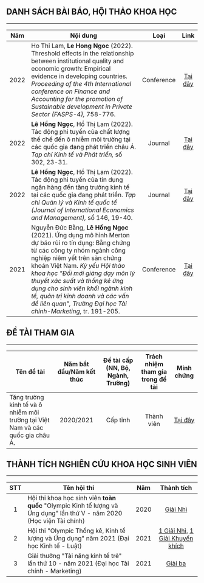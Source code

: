 ## DANH SÁCH BÀI BÁO, HỘI THẢO KHOA HỌC
___
|Năm|Nội dung|Loại|Link|
|:---:|--------|:------------:|:-------------:|
|2022|Ho Thi Lam, **Le Hong Ngoc** (2022). Threshold effects in the relationship between institutional quality and economic growth: Empirical evidence in developing countries. *Proceeding of the 4th International conference on Finance and Accounting for the promotion of Sustainable development in Private Sector (FASPS-4),* 758-776.|Conference|[Tại đây](https://drive.google.com/file/d/1Qdet1-5ud7CIJ2frmnC7TaGCApAO5gZD/view?usp=sharing)|
|2022|**Lê Hồng Ngọc**, Hồ Thị Lam (2022). Tác động phi tuyến của chất lượng thể chế đến ô nhiễm môi trường tại các quốc gia đang phát triển châu Á. *Tạp chí Kinh tế và Phát triển,* số 302, 23-31.|Journal|[Tại đây](https://drive.google.com/file/d/1AKWNPe1C-LvslZFE2iREwcFrMlDsGyBb/view?usp=sharing)|
|2022|**Lê Hồng Ngọc**, Hồ Thị Lam (2022). Tác động phi tuyến của tín dụng ngân hàng đến tăng trưởng kinh tế tại các quốc gia đang phát triển. *Tạp chí Quản lý và Kinh tế quốc tế (Journal of International Economics and Management),* số 146, 19-40.|Journal|[Tại đây](https://drive.google.com/file/d/1jrUCpaIrsJv-pLgfdZJKuN_YDIvoCGan/view?usp=sharing)|
|2021|Nguyễn Đức Bằng, **Lê Hồng Ngọc** (2021). Ứng dụng mô hình Merton dự báo rủi ro tín dụng: Bằng chứng từ các công ty nhóm ngành công nghiệp niêm yết trên sàn chứng khoán Việt Nam. *Kỷ yếu Hội thảo khoa học "Đổi mới giảng dạy môn lý thuyết xác suất và thống kê ứng dụng cho sinh viên khối ngành kinh tế, quản trị kinh doanh và các vấn đề liên quan", Trường Đại học Tài chính-Marketing,* tr. 191-205.|Conference|[Tại đây](https://drive.google.com/file/d/1_Xrfv7sbkVuD6vedPkWcCNpxEs-Yc-wj/view?usp=sharing)|


## ĐỀ TÀI THAM GIA
___
|Tên đề tài|Năm bắt đầu/Năm kết thúc|Đề tài cấp (NN, Bộ, Ngành, Trường)|Trách nhiệm tham gia trong đề tài|Minh chứng|
|--------|:----------------------:|:--------------------------------:|:-------------------------------:|:-----------:|
|Tăng trưởng kinh tế và ô nhiễm môi trường tại Việt Nam và các quốc gia châu Á.|2020/2021|Cấp tỉnh|Thành viên|[Tại đây](https://drive.google.com/file/d/1GFBdG-NLi7tdNQ88MsSULqJOVeNPGBD3/view?usp=sharing)|


## THÀNH TÍCH NGHIÊN CỨU KHOA HỌC SINH VIÊN
___
|STT|Tên hội thi|Năm|Thành tích|
|:---:|---------|:---:|:------:|
|1|Hội thi khoa học sinh viên **toàn quốc** "Olympic Kinh tế lượng và Ứng dụng" lần thứ V - năm 2020 (Học viện Tài chính)|2020|[Giải Nhì](https://drive.google.com/file/d/1nVtZR7JZwidNCSZP9KtzA3jFlu5q6mQy/view?usp=sharing)|
|2|Hội thi "Olympic Thống kê, Kinh tế lượng và Ứng dụng" năm 2021 (Đại học Kinh tế - Luật)|2021|[1 Giải Nhì,](https://drive.google.com/file/d/1MjexbmZ4xBvJOIpLisMSiucUkQgzl_19/view?usp=sharing) [1 Giải Khuyến khích](https://drive.google.com/file/d/1KUqTqbf8zqCqIO5w9zInCStjXH6vzb1X/view?usp=sharing)|
|3|Giải thưởng "Tài năng kinh tế trẻ" lần thứ 10 - năm 2021 (Đại học Tài chính - Marketing)|2021|[Giải ba](https://drive.google.com/file/d/19XwlToctNITjW1OmlQIIzDnC8scBWIAh/view?usp=sharing)|
